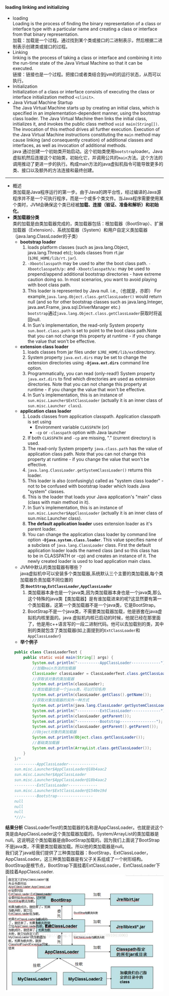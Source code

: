 #### loading linking and initializing
- loading\
Loading is the process of finding the binary representation of a class or interface type with a particular name and creating a class or interface from that binary representation.\
加载：加载是一个过程。通过找到某个类或接口的二进制表示，然后根据二进制表示创建类或接口的过程。
- Linking \
linking is the process of taking a class or interface and combining it into the run-time state of the Java Virtual Machine so that it can be executed.\
链接：链接也是一个过程。把接口或者类结合到jvm的的运行状态，从而可以执行。
-  Initialization\
Initialization of a class or interface consists of executing the class or interface initialization method `<clinit>`.
- Java Virtual Machine Startup\
The Java Virtual Machine starts up by creating an initial class, which is specified in an implementation-dependent manner, using the bootstrap class loader. The Java Virtual Machine then links the initial class, initializes it, and invokes the public class method `void main(String[])`. The invocation of this method drives all further execution. Execution of the Java Virtual Machine instructions constituting the `main` method may cause linking (and consequently creation) of additional classes and interfaces, as well as invocation of additional methods.\
java 通过创建一个初始类开始启动。这个初始类使用`bootstrap`loader。Java虚拟机然后连接这个初始类，初始化它，并调用公共的`main`方法。这个方法的调用推动了更进一步的执行。构成main方法的java虚拟机指令可能导致更多的类、接口以及额外的方法连接和最终创建。
***
- 概述\
类加载是Java程序运行的第一步。由于Java的跨平台性，经过编译的Java源程序并不是一个可执行程序，而是一个或多个类文件。当Java程序需要使用某个类时，JVM会确保这个类已经被**加载、连接（验证、准备和解析）和初始化**。
- **类加载器分类**\
类的加载是由类加载器完成的，类加载器包括：根加载器（BootStrap）、扩展加载器（Extension）、系统加载器（System）和用户自定义类加载器（java.lang.ClassLoader的子类）
    - **bootstrap loader**
        1. loads platform classes (such as java.lang.Object, java.lang.Thread etc); loads classes from rt.jar (`$JRE_HOME/lib/rt.jar`).
        2. `-Xbootclasspath` may be used to alter the boot class path. `-Xbootclasspath/p:` and `-Xbootclasspath/a:` may be used to prepend/append additional bootstrap directories - have extreme caution doing so. In most scenarios, you want to avoid playing with boot class path.
        3. This loader is represented by Java null. i.e.,（也就是，亦即） For example,`java.lang.Object.class.getClassLoader()` would return null (and so for other bootstrap classes such as java.lang.Integer, java.awt.Frame, java.sql.DriverManager etc.)\
        `bootstrap`通过`java.lang.Object.class.getClassLoader`获取时将返回null.
        5. In Sun's implementation, the read-only System property `sun.boot.class.path` is set to point to the boot class path.Note that you can not change this property at runtime - if you change the value that won't be effective.
    - **extension class loader**
        1. loads classes from jar files under `$JRE_HOME/lib/ext`directory.
        2. System property `java.ext.dirs` may be set to change the extension directories using **`-Djava.ext.dirs`** command line option.
        3. Programmatically, you can read (only-read!) System property `java.ext.dirs` to find which directories are used as extension directories. Note that you can not change this property at runtime - if you change the value that won't be effective.
        4. In Sun's implementation, this is an instance of `sun.misc.Launcher$ExtClassLoader` (actually it is an inner class of `sun.misc.Launcher class`).
    - **application class loader**
        1. Loads classes from application classpath. Application classpath is set using
            - Environment variable `CLASSPATH` (or)
            - `-cp` or `-classpath` option with Java launcher
        2. If both `CLASSPATH` and `-cp` are missing, "." (current directory) is used.
        3. The read-only System property `java.class.path` has the value of
           application class path. Note that you can not change this property at runtime - if you change the value that won't be effective.
        4. `java.lang.ClassLoader.getSystemClassLoader()` returns this loader.
        5. This loader is also (confusingly) called as "system class loader" - not to be confused with bootstrap loader which loads Java "system" classes.
        6. This is the loader that loads your Java application's "main" class (class with main method in it).
        7. In Sun's implementation, this is an instance of `sun.misc.Launcher$AppClassLoader` (actually it is an inner class of sun.misc.Launcher class).
        8. **The default application loader** uses extension loader as it's parent loader.
        9. You can change the application class loader by command line option **`-Djava.system.class.loader`**. This value specifies name of a subclass of `java.lang.ClassLoader` class. First the default application
        loader loads the named class (and so this class has to be in CLASSPATH or -cp) and creates an instance of it. The newly created loader is used to load application main class.
    - JVM中默认的类加载器有哪些？\
    java虚拟机中可以安装多个类加载器,系统默认三个主要的类加载器,每个类加载器负责加载不同位置的类:**`BootStrap`,`ExtClassLoader`,`AppClassLoader`**
        1. 类加载器本身也是一个java类,因为类加载器本身也是一个java类,那么这个特殊的java类【类加载器】是有谁加载进来的呢?这显然要有第一个类加载器，这第一个类加载器不是一个java类，它是BootStrap。
        2. BootStrap不是一个java类，不需要类加载器加载，他是嵌套在java虚拟机内核里面的。java 虚拟机内核已启动的时候，他就已经在那里面了，他是用c++语言写的一段二进制代码。他可以去加载别的类，其中别的类就包含了类加载器(如上面提到的`ExtClassLoader`和`AppClassLoader`)
    - **举个例子**
```Java
    public class ClassLoaderTest {
        public static void main(String[] args) {
            System.out.println("----------AppClassLoader-------------");
            //加载main方法的加载器
            ClassLoader classLoader = ClassLoaderTest.class.getClassLoader();
            //获取该对象的类加载器
            System.out.println(classLoader);
            //类加载器也是一个java类，可以打印名称
            System.out.println(classLoader.getClass().getName());
            //获取对象加载器的另外一种方式
            System.out.println(java.lang.ClassLoader.getSystemClassLoader());
            System.out.println("----------ExtClassLoader-------------");
            System.out.println(classLoader.getParent());
            System.out.println("----------Bootstrap----------------");
            System.out.println(classLoader.getParent().getParent());
            //Object对象的类加载器
            System.out.println(Object.class.getClassLoader());
            //基础类加载器
            System.out.println(ArrayList.class.getClassLoader());
        }
    }/*
    ----------AppClassLoader-------------
    sun.misc.Launcher$AppClassLoader@18b4aac2
    sun.misc.Launcher$AppClassLoader
    sun.misc.Launcher$AppClassLoader@18b4aac2
    ----------ExtClassLoader-------------
    sun.misc.Launcher$ExtClassLoader@1540e19d
    ----------Bootstrap----------------
    null
    null
    null
    *///~
  ```
  **结果分析**    ClassLoaderTest的类加载器的名称是AppClassLoader。也就是说这个类是由AppClassLoader这个类加载器加载的。System/ArrayList的类加载器是null。这说明这个类加载器是由BootStrap加载的。因为我们上面说了BootStrap不是java类，不需要类加载器加载。所以他的类加载器是null。\
  我们说了java给我们提供了三种类加载器：BootStrap，ExtClassLoader，AppClassLoader。这三种类加载器是有父子关系组成了一个树形结构。BootStrap是根节点，BootStrap下面挂着ExtClassLoader，ExtClassLoader下面挂着AppClassLoader.
  ![AdapterPattern](https://github.com/Fulun/blog/blob/master/images/classloaderrelation.jpg)





